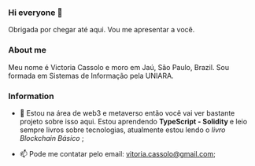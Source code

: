 ### Hi everyone 👋
Obrigada por chegar até aqui. Vou me apresentar a você.


### About me
Meu nome é Victoria Cassolo e moro em Jaú, São Paulo, Brazil. Sou formada em Sistemas de Informação pela UNIARA.


<!--
**victoriacassolo/victoriacassolo** is a ✨ _special_ ✨ repository because its `README.md` (this file) appears on your GitHub profile.

Here are some ideas to get you started:
-->
<!--- 💬 Ask me about ...-->
### Information

- 🌱 Estou na área de web3 e metaverso então você vai ver bastante projeto sobre isso aqui. Estou aprendendo <strong> TypeScript - Solidity </strong> e leio sempre livros sobre tecnologias, atualmente estou lendo o <em>livro Blockchain Básico </em>;

- 📫 Pode me contatar pelo email: vitoria.cassolo@gmail.com;

